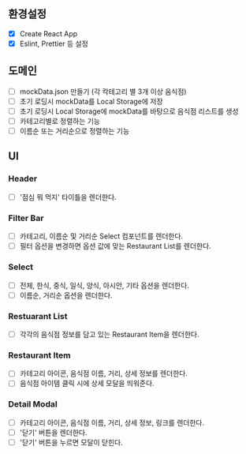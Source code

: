 ## 환경설정

- [x] Create React App
- [x] Eslint, Prettier 등 설정

## 도메인

- [ ] mockData.json 만들기 (각 칵테고리 별 3개 이상 음식점)
- [ ] 초기 로딩시 mockData를 Local Storage에 저장
- [ ] 초기 로딩시 Local Storage에 mockData를 바탕으로 음식점 리스트를 생성
- [ ] 카테고리별로 정렬하는 기능
- [ ] 이름순 또는 거리순으로 정렬하는 기능

## UI

### Header

- [ ] '점심 뭐 먹지' 타이틀을 렌더한다.

### Filter Bar

- [ ] 카테고리, 이름순 및 거리순 Select 컴포넌트를 렌더한다.
- [ ] 필터 옵션을 변경하면 옵션 값에 맞는 Restaurant List를 렌더한다.

### Select

- [ ] 전체, 한식, 중식, 일식, 양식, 아시안, 기타 옵션을 렌더한다.
- [ ] 이름순, 거리순 옵션을 렌더한다.

### Restuarant List

- [ ] 각각의 음식점 정보를 담고 있는 Restaurant Item을 렌더한다.

### Restaurant Item

- [ ] 카테고리 아이콘, 음식점 이름, 거리, 상세 정보를 렌더한다.
- [ ] 음식점 아이템 클릭 시에 상세 모달을 띄워준다.

### Detail Modal

- [ ] 카테고리 아이콘, 음식점 이름, 거리, 상세 정보, 링크를 렌더한다.
- [ ] '닫기' 버튼을 렌더한다.
- [ ] '닫기' 버튼을 누르면 모달이 닫힌다.
